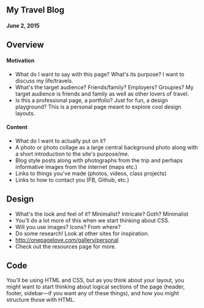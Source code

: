 ## My Travel Blog
#### June 2, 2015

## Overview

#### Motivation

- What do I want to say with this page? What's its purpose? I want to discuss my life/travels.
- What's the target audience? Friends/family? Employers? Groupies? My target audience is friends and family as well as other lovers of travel.
- Is this a professional page, a portfolio? Just for fun, a design playground? This is a personal page meant to explore cool design layouts.

#### Content

- What do I want to actually put on it? 
- A photo or photo collage as a large central background photo along with a short introduction to the site's purpose/me.
- Blog style posts along with photographs from the trip and perhaps informative images from the internet (maps etc.)
- Links to things you've made (photos, videos, class projects)
- Links to how to contact you (FB, Github, etc.)

## Design

- What's the look and feel of it? Minimalist? Intricate? Goth? Minimalist
- You'll do a lot more of this when we start thinking about CSS.
- Will you use images? Icons? From where?
- Do some research! Look at other sites for inspiration.
- http://onepagelove.com/gallery/personal
- Check out the resources page for more.

## Code

You'll be using HTML and CSS, but as you think about your layout,
you might want to start thinking about logical sections of the page
(header, footer, sidebar—if you want any of these things),
and how you might structure those with HTML.
